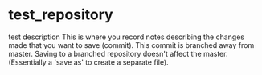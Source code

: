# test_repository
test description 
This is where you record notes describing the changes made that you want to save (commit).  This commit is branched away from master.  Saving to a branched repository doesn't affect the master.  (Essentially a 'save as' to create a separate file).
